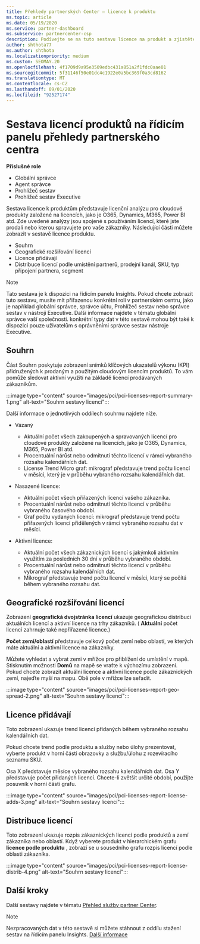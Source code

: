 ```yaml
---
title: Přehledy partnerských Center – licence k produktu
ms.topic: article
ms.date: 05/19/2020
ms.service: partner-dashboard
ms.subservice: partnercenter-csp
description: Podívejte se na tuto sestavu licence na produkt a zjistěte, jak vylepšit pomocí licencovaných cloudových produktů, které prodáváte nebo spravujete pro vaše zákazníky.
author: shthota77
ms.author: shthota
ms.localizationpriority: medium
ms.custom: SEOMAY.20
ms.openlocfilehash: 4f1709d9a95e3509edbc431a851a2f1fdc0aae01
ms.sourcegitcommit: 5f31146f50e01dc4c1922e0a5bc369f0a3cd8162
ms.translationtype: MT
ms.contentlocale: cs-CZ
ms.lasthandoff: 09/01/2020
ms.locfileid: "92527174"
---
```

# <a name="product-licenses-report-in-the-partner-center-insights-dashboard"></a>Sestava licencí produktů na řídicím panelu přehledy partnerského centra

**Příslušné role**
- Globální správce
- Agent správce
- Prohlížeč sestav
- Prohlížeč sestav Executive

Sestava licence k produktům představuje licenční analýzu pro cloudové produkty založené na licencích, jako je O365, Dynamics, M365, Power BI atd. Zde uvedené analýzy jsou spojené s používáním licencí, které jste prodali nebo kterou spravujete pro vaše zákazníky. Následující části můžete zobrazit v sestavě licence produktu.

- Souhrn
- Geografické rozšiřování licencí
- Licence přidávají
- Distribuce licencí podle umístění partnerů, prodejní kanál, SKU, typ připojení partnera, segment

 > [!NOTE]
 > Tato sestava je k dispozici na řídicím panelu Insights. Pokud chcete zobrazit tuto sestavu, musíte mít přiřazenou konkrétní roli v partnerském centru, jako je například globální správce, správce účtu, Prohlížeč sestav nebo správce sestav v nástroji Executive. Další informace najdete v tématu globální správce vaší společnosti. konkrétní typy dat v této sestavě mohou být také k dispozici pouze uživatelům s oprávněními správce sestav nástroje Executive.

## <a name="summary"></a>Souhrn

Část Souhrn poskytuje zobrazení snímků klíčových ukazatelů výkonu (KPI) přidružených k prodaným a použitým cloudovým licencím produktů. To vám pomůže sledovat aktivní využití na základě licencí prodávaných zákazníkům.

:::image type="content" source="images/pci/pci-licenses-report-summary-1.png" alt-text="Souhrn sestavy licencí":::

Další informace o jednotlivých oddílech souhrnu najdete níže.

- Vázaný 
  - Aktuální počet všech zakoupených a spravovaných licencí pro cloudové produkty založené na licencích, jako je O365, Dynamics, M365, Power BI atd.
  - Procentuální nárůst nebo odmítnutí těchto licencí v rámci vybraného rozsahu kalendářních dat.
  - License Trend Micro graf: mikrograf představuje trend počtu licencí v měsíci, který je v průběhu vybraného rozsahu kalendářních dat.

- Nasazené licence:
  - Aktuální počet všech přiřazených licencí vašeho zákazníka.
  - Procentuální nárůst nebo odmítnutí těchto licencí v průběhu vybraného časového období.
  - Graf počtu vydaných licencí: mikrograf představuje trend počtu přiřazených licencí přidělených v rámci vybraného rozsahu dat v měsíci.

- Aktivní licence: 
  - Aktuální počet všech zákaznických licencí s jakýmkoli aktivním využitím za posledních 30 dní v průběhu vybraného období.
  - Procentuální nárůst nebo odmítnutí těchto licencí v průběhu vybraného rozsahu kalendářních dat.
  - Mikrograf představuje trend počtu licencí v měsíci, který se počítá během vybraného rozsahu dat.

## <a name="geographical-spread-of-licenses"></a>Geografické rozšiřování licencí

Zobrazení **geografická dvojstránka licencí** ukazuje geografickou distribuci aktuálních licencí a aktivní licence na trhy zákazníků. ( **Aktuální** počet licencí zahrnuje také nepřiřazené licence.)

**Počet zemí/oblastí** představuje celkový počet zemí nebo oblastí, ve kterých máte aktuální a aktivní licence na zákazníky.

Můžete vyhledat a vybrat zemi v mřížce pro přiblížení do umístění v mapě. Stisknutím možnosti **Domů** na mapě se vraťte k výchozímu zobrazení. Pokud chcete zobrazit aktuální licence a aktivní licence podle zákaznických zemí, najeďte myší na mapu. Obě pole v mřížce lze seřadit.

:::image type="content" source="images/pci/pci-licenses-report-geo-spread-2.png" alt-text="Souhrn sestavy licencí":::

## <a name="license-adds"></a>Licence přidávají

Toto zobrazení ukazuje trend licencí přidaných během vybraného rozsahu kalendářních dat. 

Pokud chcete trend podle produktu a služby nebo úlohy prezentovat, vyberte produkt v horní části obrazovky a službu/úlohu z rozevíracího seznamu SKU.

Osa X představuje měsíce vybraného rozsahu kalendářních dat. Osa Y představuje počet přidaných licencí. Chcete-li zvětšit určité období, použijte posuvník v horní části grafu.

:::image type="content" source="images/pci/pci-licenses-report-license-adds-3.png" alt-text="Souhrn sestavy licencí":::

## <a name="license-distribution"></a>Distribuce licencí

Toto zobrazení ukazuje rozpis zákaznických licencí podle produktů a zemí zákazníka nebo oblastí. Když vyberete produkt v hierarchickém grafu **licence podle produktu** , zobrazí se u sousedního grafu rozpis licencí podle oblasti zákazníka.

:::image type="content" source="images/pci/pci-licenses-report-license-distrib-4.png" alt-text="Souhrn sestavy licencí":::

## <a name="next-steps"></a>Další kroky

Další sestavy najdete v tématu [Přehled služby partner Center](partner-center-insights.md).

>[!NOTE] 
> Nezpracovaných dat v této sestavě si můžete stáhnout z oddílu stažení sestav na řídicím panelu Insights. [Další informace](pci-download-reports.md)

